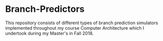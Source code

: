 # Branch-Predictors
This repository consists of different types of branch prediction simulators implemented throughout my course Computer Architecture which I undertook during my Master's in Fall 2018.
